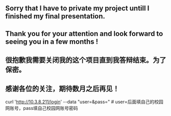 ## Sorry that I have to private my project untill I finished my final presentation.

## Thank you for your attention and look forward to seeing you in a few months !  

## 很抱歉我需要关闭我的这个项目直到我答辩结束。为了保密。  

## 感谢各位的关注，期待数月之后再见！
curl 'http://10.3.8.211/login' --data "user=&pass=" # user=后面填自己的校园网账号，pass填自己校园网账号密码  